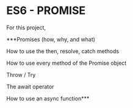 # ES6 - PROMISE

For this project,

***Promises (how, why, and what)

How to use the then, resolve, catch methods

How to use every method of the Promise object

Throw / Try

The await operator

How to use an async function***



